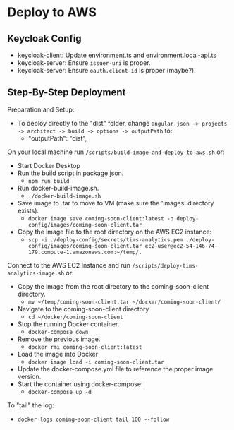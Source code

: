 # Deploy to AWS

## Keycloak Config
* keycloak-client: Update environment.ts and environment.local-api.ts
* keycloak-server: Ensure `issuer-uri` is proper.
* keycloak-server: Ensure `oauth.client-id` is proper (maybe?).

## Step-By-Step Deployment

Preparation and Setup:
* To deploy directly to the "dist" folder, change `angular.json -> projects -> architect -> build -> options -> outputPath` to:
    * "outputPath": "dist",

On your local machine run `/scripts/build-image-and-deploy-to-aws.sh` or:
* Start Docker Desktop
* Run the build script in package.json.
    * `npm run build`
* Run docker-build-image.sh.
    * `./docker-build-image.sh`
* Save image to .tar to move to VM (make sure the 'images' directory exists).
    * `docker image save coming-soon-client:latest -o deploy-config/images/coming-soon-client.tar`
* Copy the image file to the root directory on the AWS EC2 instance:
    * `scp -i ./deploy-config/secrets/tims-analytics.pem ./deploy-config/images/coming-soon-client.tar ec2-user@ec2-54-146-74-179.compute-1.amazonaws.com:~/temp/.`

Connect to the AWS EC2 Instance and run `/scripts/deploy-tims-analytics-image.sh` or:
* Copy the image from the root directory to the coming-soon-client directory.
    * `mv ~/temp/coming-soon-client.tar ~/docker/coming-soon-client/`
* Navigate to the coming-soon-client directory
    * `cd ~/docker/coming-soon-client`
* Stop the running Docker container.
    * `docker-compose down`
* Remove the previous image.
    * `docker rmi coming-soon-client:latest`
* Load the image into Docker
    * `docker image load -i coming-soon-client.tar`
* Update the docker-compose.yml file to reference the proper image version.
* Start the container using docker-compose:
    * `docker-compose up -d`

To "tail" the log:
* `docker logs coming-soon-client tail 100 --follow`
